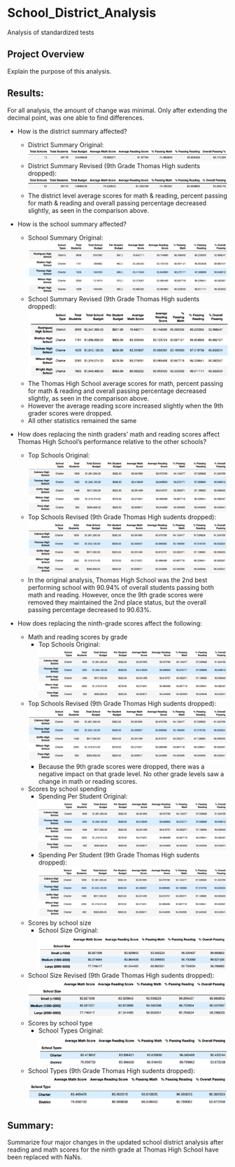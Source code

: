# School_District_Analysis
Analysis of standardized tests

## Project Overview 
Explain the purpose of this analysis.

## Results: 
For all analysis, the amount of change was minimal. Only after extending the decimal point, was one able to find differences.

* How is the district summary affected?
    * District Summary Original:
    ![School Summary Original](https://github.com/krockway/School_District_Analysis/blob/main/analysis/DistrictSummary.png)
    * District Summary Revised (9th Grade Thomas High sudents dropped):
    ![District Summary Revised](https://github.com/krockway/School_District_Analysis/blob/main/analysis/DistrictSummary_Revised.png)
    * The district level average scores for math & reading, percent passing for math & reading and overall passing percentage decreased slightly, as seen in the comparison above. 

* How is the school summary affected?
    * School Summary Original:
    ![School Summary Original](https://github.com/krockway/School_District_Analysis/blob/main/analysis/SchoolSummary.png)
    * School Summary Revised (9th Grade Thomas High sudents dropped):
    ![School Summary Revised](https://github.com/krockway/School_District_Analysis/blob/main/analysis/SchoolSummary_Revised.png)
    * The Thomas High School average scores for math, percent passing for math & reading and overall passing percentage decreased slightly, as seen in the comparison above. 
    * However the average reading score increased slightly when the 9th grader scores were dropped.
    * All other statistics remained the same

* How does replacing the ninth graders’ math and reading scores affect Thomas High School’s performance relative to the other schools?
    * Top Schools Original:
    ![Top Schools Original](https://github.com/krockway/School_District_Analysis/blob/main/analysis/TopSchool.png)
    * Top Schools Revised (9th Grade Thomas High sudents dropped):
    ![Top Schools Revised](https://github.com/krockway/School_District_Analysis/blob/main/analysis/TopSchool_Revised.png)
    * In the original analysis, Thomas High School was the 2nd best performing school with 90.94% of overall students passing both math and reading. However, once the 9th grade scores were removed they maintained the 2nd place status, but the overall passing percentage decreased to 90.63%.

* How does replacing the ninth-grade scores affect the following:
    * Math and reading scores by grade
        * Top Schools Original:
    ![Top Schools Original](https://github.com/krockway/School_District_Analysis/blob/main/analysis/TopSchool.png)
    * Top Schools Revised (9th Grade Thomas High sudents dropped):
    ![Top Schools Revised](https://github.com/krockway/School_District_Analysis/blob/main/analysis/TopSchool_Revised.png)
        * Because the 9th grade scores were dropped, there was a negative impact on that grade level. No other grade levels saw a change in math or reading scores.
    * Scores by school spending
        * Spending Per Student Original:
    ![Spending Per Student Original](https://github.com/krockway/School_District_Analysis/blob/main/analysis/TopSchool.png)
        * Spending Per Student (9th Grade Thomas High sudents dropped):
    ![Spending Per Student Revised](https://github.com/krockway/School_District_Analysis/blob/main/analysis/TopSchool_Revised.png)
    * Scores by school size
        * School Size Original:
    ![School Size Original](https://github.com/krockway/School_District_Analysis/blob/main/analysis/Size.png)
    * School Size Revised (9th Grade Thomas High sudents dropped):
    ![School Size Revised](https://github.com/krockway/School_District_Analysis/blob/main/analysis/Size_Revised.png)
    * Scores by school type
        * School Types Original:
    ![School Types Original](https://github.com/krockway/School_District_Analysis/blob/main/analysis/Type.png)
    * School Types (9th Grade Thomas High sudents dropped):
    ![School Types Revised](https://github.com/krockway/School_District_Analysis/blob/main/analysis/Type_Revised.png)

## Summary: 
Summarize four major changes in the updated school district analysis after reading and math scores for the ninth grade at Thomas High School have been replaced with NaNs.